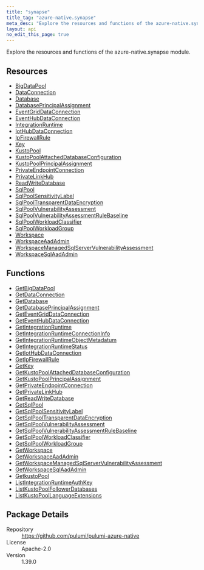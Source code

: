 ```yaml
---
title: "synapse"
title_tag: "azure-native.synapse"
meta_desc: "Explore the resources and functions of the azure-native.synapse module."
layout: api
no_edit_this_page: true
---
```


<!-- WARNING: this file was generated by Pulumi Docs Generator. -->
<!-- Do not edit by hand unless you're certain you know what you are doing! -->

Explore the resources and functions of the azure-native.synapse module.

<h2 id="resources">Resources</h2>
<ul class="api">
    <li><a href="bigdatapool" title="BigDataPool"><span class="api-symbol api-symbol--resource"></span>BigDataPool</a></li>
    <li><a href="dataconnection" title="DataConnection"><span class="api-symbol api-symbol--resource"></span>DataConnection</a></li>
    <li><a href="database" title="Database"><span class="api-symbol api-symbol--resource"></span>Database</a></li>
    <li><a href="databaseprincipalassignment" title="DatabasePrincipalAssignment"><span class="api-symbol api-symbol--resource"></span>DatabasePrincipalAssignment</a></li>
    <li><a href="eventgriddataconnection" title="EventGridDataConnection"><span class="api-symbol api-symbol--resource"></span>EventGridDataConnection</a></li>
    <li><a href="eventhubdataconnection" title="EventHubDataConnection"><span class="api-symbol api-symbol--resource"></span>EventHubDataConnection</a></li>
    <li><a href="integrationruntime" title="IntegrationRuntime"><span class="api-symbol api-symbol--resource"></span>IntegrationRuntime</a></li>
    <li><a href="iothubdataconnection" title="IotHubDataConnection"><span class="api-symbol api-symbol--resource"></span>IotHubDataConnection</a></li>
    <li><a href="ipfirewallrule" title="IpFirewallRule"><span class="api-symbol api-symbol--resource"></span>IpFirewallRule</a></li>
    <li><a href="key" title="Key"><span class="api-symbol api-symbol--resource"></span>Key</a></li>
    <li><a href="kustopool" title="KustoPool"><span class="api-symbol api-symbol--resource"></span>KustoPool</a></li>
    <li><a href="kustopoolattacheddatabaseconfiguration" title="KustoPoolAttachedDatabaseConfiguration"><span class="api-symbol api-symbol--resource"></span>KustoPoolAttachedDatabaseConfiguration</a></li>
    <li><a href="kustopoolprincipalassignment" title="KustoPoolPrincipalAssignment"><span class="api-symbol api-symbol--resource"></span>KustoPoolPrincipalAssignment</a></li>
    <li><a href="privateendpointconnection" title="PrivateEndpointConnection"><span class="api-symbol api-symbol--resource"></span>PrivateEndpointConnection</a></li>
    <li><a href="privatelinkhub" title="PrivateLinkHub"><span class="api-symbol api-symbol--resource"></span>PrivateLinkHub</a></li>
    <li><a href="readwritedatabase" title="ReadWriteDatabase"><span class="api-symbol api-symbol--resource"></span>ReadWriteDatabase</a></li>
    <li><a href="sqlpool" title="SqlPool"><span class="api-symbol api-symbol--resource"></span>SqlPool</a></li>
    <li><a href="sqlpoolsensitivitylabel" title="SqlPoolSensitivityLabel"><span class="api-symbol api-symbol--resource"></span>SqlPoolSensitivityLabel</a></li>
    <li><a href="sqlpooltransparentdataencryption" title="SqlPoolTransparentDataEncryption"><span class="api-symbol api-symbol--resource"></span>SqlPoolTransparentDataEncryption</a></li>
    <li><a href="sqlpoolvulnerabilityassessment" title="SqlPoolVulnerabilityAssessment"><span class="api-symbol api-symbol--resource"></span>SqlPoolVulnerabilityAssessment</a></li>
    <li><a href="sqlpoolvulnerabilityassessmentrulebaseline" title="SqlPoolVulnerabilityAssessmentRuleBaseline"><span class="api-symbol api-symbol--resource"></span>SqlPoolVulnerabilityAssessmentRuleBaseline</a></li>
    <li><a href="sqlpoolworkloadclassifier" title="SqlPoolWorkloadClassifier"><span class="api-symbol api-symbol--resource"></span>SqlPoolWorkloadClassifier</a></li>
    <li><a href="sqlpoolworkloadgroup" title="SqlPoolWorkloadGroup"><span class="api-symbol api-symbol--resource"></span>SqlPoolWorkloadGroup</a></li>
    <li><a href="workspace" title="Workspace"><span class="api-symbol api-symbol--resource"></span>Workspace</a></li>
    <li><a href="workspaceaadadmin" title="WorkspaceAadAdmin"><span class="api-symbol api-symbol--resource"></span>WorkspaceAadAdmin</a></li>
    <li><a href="workspacemanagedsqlservervulnerabilityassessment" title="WorkspaceManagedSqlServerVulnerabilityAssessment"><span class="api-symbol api-symbol--resource"></span>WorkspaceManagedSqlServerVulnerabilityAssessment</a></li>
    <li><a href="workspacesqlaadadmin" title="WorkspaceSqlAadAdmin"><span class="api-symbol api-symbol--resource"></span>WorkspaceSqlAadAdmin</a></li>
</ul>

<h2 id="functions">Functions</h2>
<ul class="api">
    <li><a href="getbigdatapool" title="GetBigDataPool"><span class="api-symbol api-symbol--function"></span>GetBigDataPool</a></li>
    <li><a href="getdataconnection" title="GetDataConnection"><span class="api-symbol api-symbol--function"></span>GetDataConnection</a></li>
    <li><a href="getdatabase" title="GetDatabase"><span class="api-symbol api-symbol--function"></span>GetDatabase</a></li>
    <li><a href="getdatabaseprincipalassignment" title="GetDatabasePrincipalAssignment"><span class="api-symbol api-symbol--function"></span>GetDatabasePrincipalAssignment</a></li>
    <li><a href="geteventgriddataconnection" title="GetEventGridDataConnection"><span class="api-symbol api-symbol--function"></span>GetEventGridDataConnection</a></li>
    <li><a href="geteventhubdataconnection" title="GetEventHubDataConnection"><span class="api-symbol api-symbol--function"></span>GetEventHubDataConnection</a></li>
    <li><a href="getintegrationruntime" title="GetIntegrationRuntime"><span class="api-symbol api-symbol--function"></span>GetIntegrationRuntime</a></li>
    <li><a href="getintegrationruntimeconnectioninfo" title="GetIntegrationRuntimeConnectionInfo"><span class="api-symbol api-symbol--function"></span>GetIntegrationRuntimeConnectionInfo</a></li>
    <li><a href="getintegrationruntimeobjectmetadatum" title="GetIntegrationRuntimeObjectMetadatum"><span class="api-symbol api-symbol--function"></span>GetIntegrationRuntimeObjectMetadatum</a></li>
    <li><a href="getintegrationruntimestatus" title="GetIntegrationRuntimeStatus"><span class="api-symbol api-symbol--function"></span>GetIntegrationRuntimeStatus</a></li>
    <li><a href="getiothubdataconnection" title="GetIotHubDataConnection"><span class="api-symbol api-symbol--function"></span>GetIotHubDataConnection</a></li>
    <li><a href="getipfirewallrule" title="GetIpFirewallRule"><span class="api-symbol api-symbol--function"></span>GetIpFirewallRule</a></li>
    <li><a href="getkey" title="GetKey"><span class="api-symbol api-symbol--function"></span>GetKey</a></li>
    <li><a href="getkustopoolattacheddatabaseconfiguration" title="GetKustoPoolAttachedDatabaseConfiguration"><span class="api-symbol api-symbol--function"></span>GetKustoPoolAttachedDatabaseConfiguration</a></li>
    <li><a href="getkustopoolprincipalassignment" title="GetKustoPoolPrincipalAssignment"><span class="api-symbol api-symbol--function"></span>GetKustoPoolPrincipalAssignment</a></li>
    <li><a href="getprivateendpointconnection" title="GetPrivateEndpointConnection"><span class="api-symbol api-symbol--function"></span>GetPrivateEndpointConnection</a></li>
    <li><a href="getprivatelinkhub" title="GetPrivateLinkHub"><span class="api-symbol api-symbol--function"></span>GetPrivateLinkHub</a></li>
    <li><a href="getreadwritedatabase" title="GetReadWriteDatabase"><span class="api-symbol api-symbol--function"></span>GetReadWriteDatabase</a></li>
    <li><a href="getsqlpool" title="GetSqlPool"><span class="api-symbol api-symbol--function"></span>GetSqlPool</a></li>
    <li><a href="getsqlpoolsensitivitylabel" title="GetSqlPoolSensitivityLabel"><span class="api-symbol api-symbol--function"></span>GetSqlPoolSensitivityLabel</a></li>
    <li><a href="getsqlpooltransparentdataencryption" title="GetSqlPoolTransparentDataEncryption"><span class="api-symbol api-symbol--function"></span>GetSqlPoolTransparentDataEncryption</a></li>
    <li><a href="getsqlpoolvulnerabilityassessment" title="GetSqlPoolVulnerabilityAssessment"><span class="api-symbol api-symbol--function"></span>GetSqlPoolVulnerabilityAssessment</a></li>
    <li><a href="getsqlpoolvulnerabilityassessmentrulebaseline" title="GetSqlPoolVulnerabilityAssessmentRuleBaseline"><span class="api-symbol api-symbol--function"></span>GetSqlPoolVulnerabilityAssessmentRuleBaseline</a></li>
    <li><a href="getsqlpoolworkloadclassifier" title="GetSqlPoolWorkloadClassifier"><span class="api-symbol api-symbol--function"></span>GetSqlPoolWorkloadClassifier</a></li>
    <li><a href="getsqlpoolworkloadgroup" title="GetSqlPoolWorkloadGroup"><span class="api-symbol api-symbol--function"></span>GetSqlPoolWorkloadGroup</a></li>
    <li><a href="getworkspace" title="GetWorkspace"><span class="api-symbol api-symbol--function"></span>GetWorkspace</a></li>
    <li><a href="getworkspaceaadadmin" title="GetWorkspaceAadAdmin"><span class="api-symbol api-symbol--function"></span>GetWorkspaceAadAdmin</a></li>
    <li><a href="getworkspacemanagedsqlservervulnerabilityassessment" title="GetWorkspaceManagedSqlServerVulnerabilityAssessment"><span class="api-symbol api-symbol--function"></span>GetWorkspaceManagedSqlServerVulnerabilityAssessment</a></li>
    <li><a href="getworkspacesqlaadadmin" title="GetWorkspaceSqlAadAdmin"><span class="api-symbol api-symbol--function"></span>GetWorkspaceSqlAadAdmin</a></li>
    <li><a href="getkustopool" title="GetkustoPool"><span class="api-symbol api-symbol--function"></span>GetkustoPool</a></li>
    <li><a href="listintegrationruntimeauthkey" title="ListIntegrationRuntimeAuthKey"><span class="api-symbol api-symbol--function"></span>ListIntegrationRuntimeAuthKey</a></li>
    <li><a href="listkustopoolfollowerdatabases" title="ListKustoPoolFollowerDatabases"><span class="api-symbol api-symbol--function"></span>ListKustoPoolFollowerDatabases</a></li>
    <li><a href="listkustopoollanguageextensions" title="ListKustoPoolLanguageExtensions"><span class="api-symbol api-symbol--function"></span>ListKustoPoolLanguageExtensions</a></li>
</ul>

<h2 id="package-details">Package Details</h2>
<dl class="package-details">
	<dt>Repository</dt>
	<dd><a href="https://github.com/pulumi/pulumi-azure-native">https://github.com/pulumi/pulumi-azure-native</a></dd>
	<dt>License</dt>
	<dd>Apache-2.0</dd>
	<dt>Version</dt>
	<dd>1.39.0</dd>
</dl>

